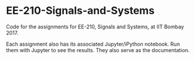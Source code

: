 # EE-210-Signals-and-Systems
Code for the assignments for EE-210, Signals and Systems, at IIT Bombay 2017.

Each assignment also has its associated Jupyter/iPython notebook. Run them with Jupyter to see the results. They also serve as the documentation. 
